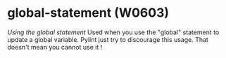 # global-statement (W0603)

*Using the global statement* Used when you use the "global" statement to
update a global variable. Pylint just try to discourage this usage. That
doesn't mean you cannot use it !
